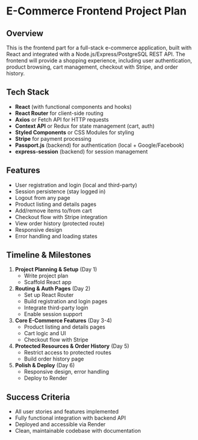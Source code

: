 # E-Commerce Frontend Project Plan

## Overview
This is the frontend part for a full-stack e-commerce application, built with React and integrated with a Node.js/Express/PostgreSQL REST API. The frontend will provide a shopping experience, including user authentication, product browsing, cart management, checkout with Stripe, and order history.

## Tech Stack
- **React** (with functional components and hooks)
- **React Router** for client-side routing
- **Axios** or Fetch API for HTTP requests
- **Context API** or Redux for state management (cart, auth)
- **Styled Components** or CSS Modules for styling
- **Stripe** for payment processing
- **Passport.js** (backend) for authentication (local + Google/Facebook)
- **express-session** (backend) for session management

## Features
- User registration and login (local and third-party)
- Session persistence (stay logged in)
- Logout from any page
- Product listing and details pages
- Add/remove items to/from cart
- Checkout flow with Stripe integration
- View order history (protected route)
- Responsive design
- Error handling and loading states

## Timeline & Milestones
1. **Project Planning & Setup** (Day 1)
   - Write project plan
   - Scaffold React app
2. **Routing & Auth Pages** (Day 2)
   - Set up React Router
   - Build registration and login pages
   - Integrate third-party login
   - Enable session support
3. **Core E-Commerce Features** (Day 3-4)
   - Product listing and details pages
   - Cart logic and UI
   - Checkout flow with Stripe
4. **Protected Resources & Order History** (Day 5)
   - Restrict access to protected routes
   - Build order history page
5. **Polish & Deploy** (Day 6)
   - Responsive design, error handling
   - Deploy to Render

## Success Criteria
- All user stories and features implemented
- Fully functional integration with backend API
- Deployed and accessible via Render
- Clean, maintainable codebase with documentation 